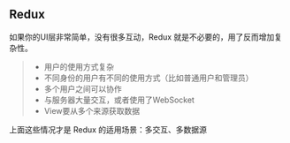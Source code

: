 ## Redux

 如果你的UI层非常简单，没有很多互动，Redux 就是不必要的，用了反而增加复杂性。 

> - 用户的使用方式复杂
> - 不同身份的用户有不同的使用方式（比如普通用户和管理员）
> - 多个用户之间可以协作
> - 与服务器大量交互，或者使用了WebSocket
> - View要从多个来源获取数据

上面这些情况才是 Redux 的适用场景：多交互、多数据源   

[阮一峰老师的博客]: http://www.ruanyifeng.com/blog/2016/09/redux_tutorial_part_one_basic_usages.html



